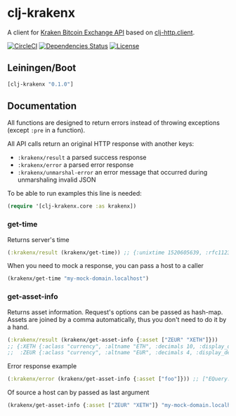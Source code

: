 clj-krakenx
===========

A client for [Kraken Bitcoin Exchange API](https://www.kraken.com/help/api) based on [clj-http.client](https://clojars.org/clj-http).

[![CircleCI](https://circleci.com/gh/druids/clj-krakenx.svg?style=svg)](https://circleci.com/gh/druids/clj-krakenx)
[![Dependencies Status](https://jarkeeper.com/druids/clj-krakenx/status.png)](https://jarkeeper.com/druids/clj-krakenx)
[![License](https://img.shields.io/badge/MIT-Clause-blue.svg)](https://opensource.org/licenses/MIT)


Leiningen/Boot
--------------

```clojure
[clj-krakenx "0.1.0"]
```


Documentation
-------------

All functions are designed to return errors instead of throwing exceptions (except `:pre` in a function).

All API calls return an original HTTP response with another keys:
- `:krakenx/result` a parsed success response
- `:krakenx/error` a parsed error response
- `:krakenx/unmarshal-error` an error message that occurred during unmarshaling invalid JSON

To be able to run examples this line is needed:

```clojure
(require '[clj-krakenx.core :as krakenx])
```

### get-time

Returns server's time

```clojure
(:krakenx/result (krakenx/get-time)) ;; {:unixtime 1520605639, :rfc1123 "Fri,  9 Mar 18 14:27:19 +0000"}
```

When you need to mock a response, you can pass a host to a caller

```clojure
(krakenx/get-time "my-mock-domain.localhost")
```


### get-asset-info

Returns asset information. Request's options can be passed as hash-map. Assets are joined by a comma automatically,
thus you don't need to do it by a hand.

```clojure
(:krakenx/result (krakenx/get-asset-info {:asset ["ZEUR" "XETH"]}))
;; {:XETH {:aclass "currency", :altname "ETH", :decimals 10, :display_decimals 5},
;;  :ZEUR {:aclass "currency", :altname "EUR", :decimals 4, :display_decimals 2}}
```

Error response example

```clojure
(:krakenx/error (krakenx/get-asset-info {:asset ["foo"]})) ;; ["EQuery:Unknown asset"]
```

Of source a host can by passed as last argument

```clojure
(krakenx/get-asset-info {:asset ["ZEUR" "XETH"]} "my-mock-domain.localhost"))
```

